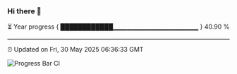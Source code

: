 ### Hi there 👋

⏳ Year progress { ████████████▁▁▁▁▁▁▁▁▁▁▁▁▁▁▁▁▁▁ } 40.90 %

---

⏰ Updated on Fri, 30 May 2025 06:36:33 GMT

![Progress Bar CI](https://github.com/DhruviPatel157/GitHub-Actions-Demo/workflows/Progress%20Bar%20CI/badge.svg)
